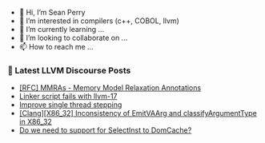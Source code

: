- 👋 Hi, I’m Sean Perry
- 👀 I’m interested in compilers (c++, COBOL, llvm)
- 🌱 I’m currently learning ...
- 💞️ I’m looking to collaborate on ...
- 📫 How to reach me ...

<!---
s66perry/s66perry is a ✨ special ✨ repository because its `README.md` (this file) appears on your GitHub profile.
You can click the Preview link to take a look at your changes.
--->
### 📕 Latest LLVM Discourse Posts

<!-- DISCOURSE-LLVM:START -->
- [[RFC] MMRAs - Memory Model Relaxation Annotations](https://discourse.llvm.org/t/rfc-mmras-memory-model-relaxation-annotations/76361#post_10)
- [Linker script fails with llvm-17](https://discourse.llvm.org/t/linker-script-fails-with-llvm-17/78608#post_3)
- [Improve single thread stepping](https://discourse.llvm.org/t/improve-single-thread-stepping/74599#post_17)
- [[Clang][X86_32] Inconsistency of EmitVAArg and classifyArgumentType in X86_32](https://discourse.llvm.org/t/clang-x86-32-inconsistency-of-emitvaarg-and-classifyargumenttype-in-x86-32/78659#post_3)
- [Do we need to support for SelectInst to DomCache?](https://discourse.llvm.org/t/do-we-need-to-support-for-selectinst-to-domcache/78662#post_2)
<!-- DISCOURSE-LLVM:END -->
